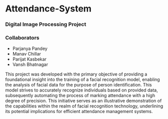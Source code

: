 # Attendance-System

### Digital Image Processing Project

### Collaborators

- Parjanya Pandey
- Manav Chillar
- Parijat Kasbekar
- Vansh Bhatnagar

This project was developed with the primary objective of providing a foundational insight into the training of a facial recognition model, enabling the analysis of facial data for the purpose of person identification. This model strives to accurately recognize individuals based on provided data, subsequently automating the process of marking attendance with a high degree of precision. This initiative serves as an illustrative demonstration of the capabilities within the realm of facial recognition technology, underlining its potential implications for efficient attendance management systems.
